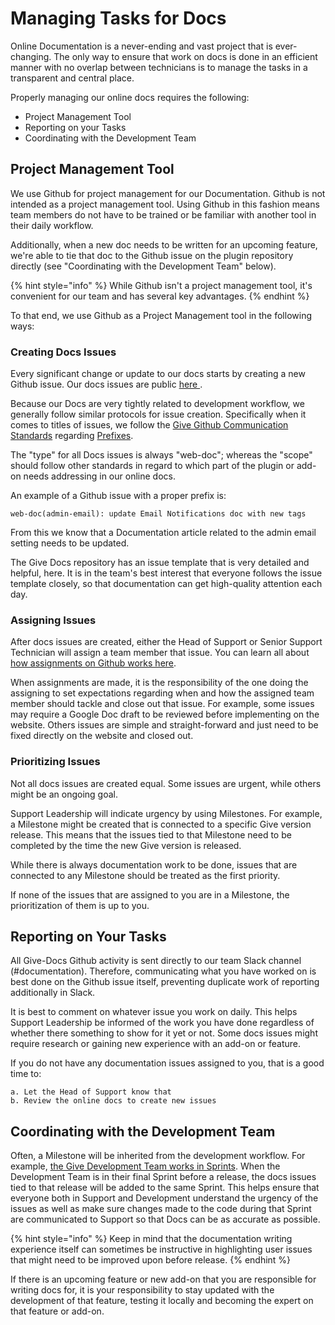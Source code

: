# Managing Tasks for Docs

Online Documentation is a never-ending and vast project that is ever-changing. The only way to ensure that work on docs is done in an efficient manner with no overlap between technicians is to manage the tasks in a transparent and central place.

Properly managing our online docs requires the following:

* Project Management Tool
* Reporting on your Tasks
* Coordinating with the Development Team

## Project Management Tool

We use Github for project management for our Documentation. Github is not intended as a project management tool. Using Github in this fashion means team members do not have to be trained or be familiar with another tool in their daily workflow.

Additionally, when a new doc needs to be written for an upcoming feature, we're able to tie that doc to the Github issue on the plugin repository directly \(see "Coordinating with the Development Team" below\).

{% hint style="info" %}
While Github isn't a project management tool, it's convenient for our team and has several key advantages.
{% endhint %}

To that end, we use Github as a Project Management tool in the following ways:

### Creating Docs Issues

Every significant change or update to our docs starts by creating a new Github issue. Our docs issues are public [here ](https://github.com/WordImpress/Give-Docs/issues).

Because our Docs are very tightly related to development workflow, we generally follow similar protocols for issue creation. Specifically when it comes to titles of issues, we follow the [Give Github Communication Standards](https://github.com/WordImpress/Give/wiki/Git-Communication-Standards) regarding [Prefixes](https://github.com/WordImpress/Give/wiki/Prefixes).

The "type" for all Docs issues is always "web-doc"; whereas the "scope" should follow other standards in regard to which part of the plugin or add-on needs addressing in our online docs.

An example of a Github issue with a proper prefix is:

`web-doc(admin-email): update Email Notifications doc with new tags`

From this we know that a Documentation article related to the admin email setting needs to be updated.

The Give Docs repository has an issue template that is very detailed and helpful, here. It is in the team's best interest that everyone follows the issue template closely, so that documentation can get high-quality attention each day.

### Assigning Issues

After docs issues are created, either the Head of Support or Senior Support Technician will assign a team member that issue. You can learn all about [how assignments on Github works here](https://help.github.com/articles/assigning-issues-and-pull-requests-to-other-github-users/).

When assignments are made, it is the responsibility of the one doing the assigning to set expectations regarding when and how the assigned team member should tackle and close out that issue. For example, some issues may require a Google Doc draft to be reviewed before implementing on the website. Others issues are simple and straight-forward and just need to be fixed directly on the website and closed out.

### Prioritizing Issues

Not all docs issues are created equal. Some issues are urgent, while others might be an ongoing goal.

Support Leadership will indicate urgency by using Milestones. For example, a Milestone might be created that is connected to a specific Give version release. This means that the issues tied to that Milestone need to be completed by the time the new Give version is released.

While there is always documentation work to be done, issues that are connected to any Milestone should be treated as the first priority.

If none of the issues that are assigned to you are in a Milestone, the prioritization of them is up to you.

## Reporting on Your Tasks

All Give-Docs Github activity is sent directly to our team Slack channel \(\#documentation\). Therefore, communicating what you have worked on is best done on the Github issue itself, preventing duplicate work of reporting additionally in Slack.

It is best to comment on whatever issue you work on daily. This helps Support Leadership be informed of the work you have done regardless of whether there something to show for it yet or not. Some docs issues might require research or gaining new experience with an add-on or feature.

If you do not have any documentation issues assigned to you, that is a good time to:

```text
a. Let the Head of Support know that
b. Review the online docs to create new issues 
```

## Coordinating with the Development Team

Often, a Milestone will be inherited from the development workflow. For example, [the Give Development Team works in Sprints](https://github.com/WordImpress/Give/wiki/Sprints). When the Development Team is in their final Sprint before a release, the docs issues tied to that release will be added to the same Sprint. This helps ensure that everyone both in Support and Development understand the urgency of the issues as well as make sure changes made to the code during that Sprint are communicated to Support so that Docs can be as accurate as possible.

{% hint style="info" %}
Keep in mind that the documentation writing experience itself can sometimes be instructive in highlighting user issues that might need to be improved upon before release.
{% endhint %}

If there is an upcoming feature or new add-on that you are responsible for writing docs for, it is your responsibility to stay updated with the development of that feature, testing it locally and becoming the expert on that feature or add-on.

